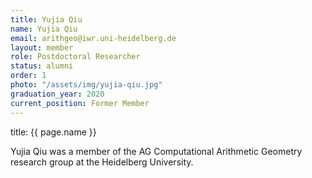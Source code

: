 ```yaml
---
title: Yujia Qiu
name: Yujia Qiu
email: arithgeo@iwr.uni-heidelberg.de
layout: member
role: Postdoctoral Researcher
status: alumni
order: 1
photo: "/assets/img/yujia-qiu.jpg"
graduation_year: 2020
current_position: Former Member
---
```

title: {{ page.name }}

Yujia Qiu was a member of the AG Computational Arithmetic Geometry research group at the Heidelberg University.